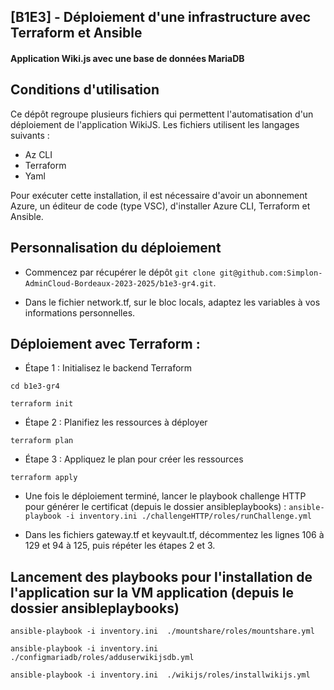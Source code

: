 ## [B1E3] - Déploiement d'une infrastructure avec Terraform et Ansible ##

#### Application Wiki.js avec une base de données MariaDB  ####

## Conditions d'utilisation ##
>
Ce dépôt regroupe plusieurs fichiers qui permettent l'automatisation d'un déploiement de l'application WikiJS.
Les fichiers utilisent les langages suivants :
-	Az CLI
-	Terraform 
-	Yaml

Pour exécuter cette installation, il est nécessaire d'avoir un abonnement Azure, un éditeur de code (type VSC), d'installer Azure CLI, Terraform et Ansible.

## Personnalisation du déploiement ##

* Commencez par récupérer le dépôt `git clone git@github.com:Simplon-AdminCloud-Bordeaux-2023-2025/b1e3-gr4.git`.

* Dans le fichier network.tf, sur le bloc locals, adaptez les variables à vos informations personnelles.

## Déploiement avec Terraform : ##

* Étape 1 : Initialisez le backend Terraform
>
`cd b1e3-gr4`
>
`terraform init`

* Étape 2 : Planifiez les ressources à déployer
>
`terraform plan`

* Étape 3 : Appliquez le plan pour créer les ressources
>
 `terraform apply`

* Une fois le déploiement terminé, lancer le playbook challenge HTTP pour générer le certificat (depuis le dossier ansibleplaybooks)  :
`ansible-playbook -i inventory.ini ./challengeHTTP/roles/runChallenge.yml`

* Dans les fichiers gateway.tf et keyvault.tf, décommentez les lignes 106 à 129 et 94 à 125, puis répéter les étapes 2 et 3.

## Lancement des playbooks pour l'installation de l'application sur la VM application (depuis le dossier ansibleplaybooks) 
>
`ansible-playbook -i inventory.ini  ./mountshare/roles/mountshare.yml`
>
`ansible-playbook -i inventory.ini  ./configmariadb/roles/adduserwikijsdb.yml`
>
`ansible-playbook -i inventory.ini  ./wikijs/roles/installwikijs.yml`
>

